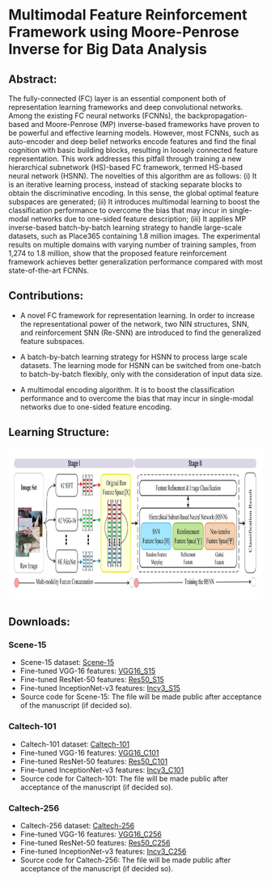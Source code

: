 # Multimodal Feature Reinforcement Framework using Moore-Penrose Inverse for Big Data Analysis

## Abstract: 
The fully-connected (FC) layer is an essential component both of representation learning frameworks and deep convolutional networks. Among the existing FC neural networks (FCNNs), the backpropagation-based and Moore-Penrose (MP) inverse-based frameworks have proven to be powerful and effective learning models. However, most FCNNs, such as auto-encoder and deep belief networks encode features and find the final cognition with basic building blocks, resulting in loosely connected feature representation. This work addresses this pitfall through training a new hierarchical subnetwork (HS)-based FC framework, termed HS-based neural network (HSNN). The novelties of this algorithm are as follows: (i) It is an iterative learning process, instead of stacking separate blocks to obtain the discriminative encoding. In this sense, the global optimal feature subspaces are generated; (ii) It introduces multimodal learning to boost the classification performance to overcome the bias that may incur in single-modal networks due to one-sided feature description; (iii) It applies MP inverse-based batch-by-batch learning strategy to handle large-scale datasets, such as Place365 containing 1.8 million images. The experimental results on multiple domains with varying number of training samples, from 1,274 to 1.8 million, show that the proposed feature reinforcement framework achieves better generalization performance compared with most state-of-the-art FCNNs.

## Contributions:
* A novel FC framework for representation learning. In order to increase the representational power of the network, two NIN structures, SNN, and reinforcement SNN (Re-SNN) are introduced to find the generalized feature subspaces.

* A batch-by-batch learning strategy for HSNN to process large scale datasets. The learning mode for HSNN can be switched from one-batch to batch-by-batch flexibly, only with the consideration of input data size.

* A multimodal encoding algorithm. It is to boost  the  classification  performance  and to  overcome  the  bias  that may  incur  in  single-modal  networks  due  to  one-sided  feature encoding.

## Learning Structure:

<img src="https://github.com/1027051515/HSNN/raw/master/FIG1.jpg" width="1200" height="300" />

## Downloads:
### Scene-15
* Scene-15 dataset: [Scene-15](http://elm-lang.org/)
* Fine-tuned VGG-16 features: [VGG16_S15](http://elm-lang.org/)
* Fine-tuned ResNet-50 features: [Res50_S15](http://elm-lang.org/)
* Fine-tuned InceptionNet-v3 features: [Incv3_S15](http://elm-lang.org/)
* Source code for Scene-15: The file will be made public after acceptance of the manuscript (if decided so).
### Caltech-101
* Caltech-101 dataset: [Caltech-101](http://www.vision.caltech.edu/Image_Datasets/Caltech101/#Download)
* Fine-tuned VGG-16 features: [VGG16_C101](http://elm-lang.org/)
* Fine-tuned ResNet-50 features: [Res50_C101](http://elm-lang.org/)
* Fine-tuned InceptionNet-v3 features: [Incv3_C101](http://elm-lang.org/)
* Source code for Caltech-101: The file will be made public after acceptance of the manuscript (if decided so).
### Caltech-256
* Caltech-256 dataset: [Caltech-256](http://www.vision.caltech.edu/Image_Datasets/Caltech256/)
* Fine-tuned VGG-16 features: [VGG16_C256](http://elm-lang.org/)
* Fine-tuned ResNet-50 features: [Res50_C256](http://elm-lang.org/)
* Fine-tuned InceptionNet-v3 features: [Incv3_C256](http://elm-lang.org/)
* Source code for Caltech-256: The file will be made public after acceptance of the manuscript (if decided so).
